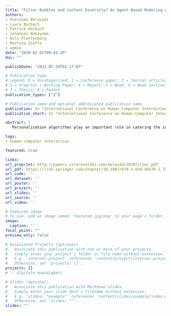 ```yaml
---
title: "Filter Bubbles and Content Diversity? An Agent-Based Modeling Approach"
authors:
- Poornima Belavadi
- Laura Burbach
- Patrick Halbach
- Johannes Nakayama
- Nils Plettenberg
- Martina Ziefle
- admin
date: "2020-01-01T09:42:20"
doi: ""

publishDate: "2022-07-29T02:17:07"

# Publication type.
# Legend: 0 = Uncategorized; 1 = Conference paper; 2 = Journal article;
# 3 = Preprint / Working Paper; 4 = Report; 5 = Book; 6 = Book section;
# 7 = Thesis; 8 = Patent
publication_types: ["2"]

# Publication name and optional abbreviated publication name.
publication: In *International Conference on Human-Computer Interaction*
publication_short: In *International Conference on Human-Computer Interaction*

abstract: |
   Personalisation algorithms play an important role in catering the information that is relevant to us. The best results are achieved by the algorithms when they monitor the user activity. Most of the algorithms adapt to the users’ personal preferences by filtering out the information that is irrelevant to the user. However, one of the criticisms of this process is that it is leading to informational bubbles called the filter bubbles which is a personal space of content familiar to the user, which would reinforce their confirmational biases or create informational blind spots. This phenomena however is highly debated. In this light, we propose an agent based model study, which tries to verify the implications claimed by the filter bubble theorists and also create an hypothetical environment that does not have a filter bubble and test difference in the information dispersion and opinion formation in both the environments.

tags:
- human-computer interaction

featured: true

links:
url_preprint: http://papers.calerovaldez.com/belavadi2020filter.pdf
url_pdf: https://link.springer.com/chapter/10.1007/978-3-030-49570-1_15
url_code: ''
url_dataset: ''
url_poster: ''
url_project: ''
url_slides: ''
url_source: ''
url_video: ''

# Featured image
# To use, add an image named 'featured.jpg/png' to your page's folder.
image:
  caption: ''
focal_point: ""
preview_only: false

# Associated Projects (optional).
#   Associate this publication with one or more of your projects.
#   Simply enter your project's folder or file name without extension.
#   E.g. 'internal-project' references 'content/project/internal-project/index.md'.
#   Otherwise, set 'projects: []'.
projects: []
#  - digitale-muendigkeit

# Slides (optional).
#   Associate this publication with Markdown slides.
#   Simply enter your slide deck's filename without extension.
#   E.g. 'slides: "example"' references 'content/slides/example/index.md'.
#   Otherwise, set 'slides: ""'.
slides: ""
---
```


